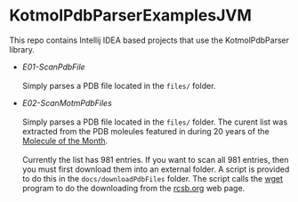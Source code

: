 KotmolPdbParserExamplesJVM
==========================

This repo contains Intellij IDEA based 
projects that use the KotmolPdbParser 
library.

- _E01-ScanPdbFile_<br><br>
    Simply parses a PDB file located in the `files/` folder.

- _E02-ScanMotmPdbFiles_<br><br>
    Simply parses a PDB file located in the `files/` folder.
The curent list was extracted from the PDB moleules featured
in during 20 years of the [Molecule of the Month][1]. <br><br>
Currently the list has 981 entries.
If you want to scan all 981 entries, then you must first 
download them into an external folder.   A script is 
provided to do this in the `docs/downloadPdbFiles` folder.
The script calls the [wget][2] program to do the downloading
from the [rcsb.org][3] web page.






[1]:https://pdb101.rcsb.org/
[2]:https://www.gnu.org/software/wget/
[3]:https://rcsb.org

